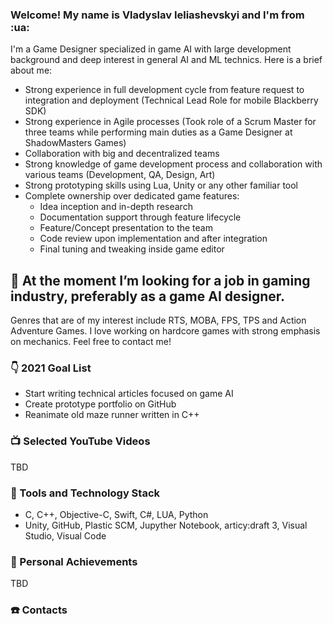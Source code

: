 ### Welcome! My name is Vladyslav Ieliashevskyi and I'm from :ua:
I'm a Game Designer specialized in game AI with large development background and deep interest in general AI and ML technics. Here is a brief about me:
- Strong experience in full development cycle from feature request to integration and deployment (Technical Lead Role for mobile Blackberry SDK)
- Strong experience in Agile processes (Took role of a Scrum Master for three teams while performing main duties as a Game Designer at ShadowMasters Games)
- Collaboration with big and decentralized teams
- Strong knowledge of game development process and collaboration with various teams (Development, QA, Design, Art)
- Strong prototyping skills using Lua, Unity or any other familiar tool
- Complete ownership over dedicated game features:
    - Idea inception and in-depth research
    - Documentation support through feature lifecycle
    - Feature/Concept presentation to the team
    - Code review upon implementation and after integration
    - Final tuning and tweaking inside game editor

## 👯 At the moment I’m looking for a job in gaming industry, preferably as a game AI designer. 
Genres that are of my interest include RTS, MOBA, FPS, TPS and Action Adventure Games. I love working on hardcore games with strong emphasis on mechanics.
Feel free to contact me!

### :point_down: 2021 Goal List
- Start writing technical articles focused on game AI
- Create prototype portfolio on GitHub
- Reanimate old maze runner written in C++

### :tv: Selected YouTube Videos
TBD

### :wrench: Tools and Technology Stack
- C, C++, Objective-C, Swift, C#, LUA, Python 
- Unity, GitHub, Plastic SCM, Jupyther Notebook, articy:draft 3, Visual Studio, Visual Code

### :raised_hands: Personal Achievements
TBD

### :telephone: Contacts
[LinkedIn]: (https://www.linkedin.com/in/velashevskyy/)
[Twitter]: (https://twitter.com/vieliashevskyi)

<!--
**vieliashevskyi/vieliashevskyi** is a ✨ _special_ ✨ repository because its `README.md` (this file) appears on your GitHub profile.
-->
